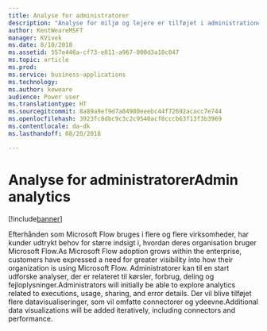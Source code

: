 ```yaml
---
title: Analyse for administratorer
description: "Analyse for miljø og lejere er tilføjet i administrationen af platformen for virksomhedsprogrammer."
author: KentWeareMSFT
manager: KVivek
ms.date: 8/10/2018
ms.assetid: 557e446a-cf73-e811-a967-000d3a18c047
ms.topic: article
ms.prod: 
ms.service: business-applications
ms.technology: 
ms.author: keweare
audience: Power user
ms.translationtype: HT
ms.sourcegitcommit: 8a89a9ef9d7a84980eeebc44f72692acacc7e744
ms.openlocfilehash: 3923fc8dbc9c3c2c9540acf8cccb63f13f3b3969
ms.contentlocale: da-dk
ms.lasthandoff: 08/20/2018

---
```

# <a name="admin-analytics"></a><span data-ttu-id="12e3a-103">Analyse for administratorer</span><span class="sxs-lookup"><span data-stu-id="12e3a-103">Admin analytics</span></span>


[!include[banner](../../includes/banner.md)]

<span data-ttu-id="12e3a-104">Efterhånden som Microsoft Flow bruges i flere og flere virksomheder, har kunder udtrykt behov for større indsigt i, hvordan deres organisation bruger Microsoft Flow.</span><span class="sxs-lookup"><span data-stu-id="12e3a-104">As Microsoft Flow adoption grows within the enterprise, customers have expressed a need for greater visibility into how their organization is using Microsoft Flow.</span></span> <span data-ttu-id="12e3a-105">Administratorer kan til en start udforske analyser, der er relateret til kørsler, forbrug, deling og fejloplysninger.</span><span class="sxs-lookup"><span data-stu-id="12e3a-105">Administrators will initially be able to explore analytics related to executions, usage, sharing, and error details.</span></span> <span data-ttu-id="12e3a-106">Der vil blive tilføjet flere datavisualiseringer, som vil omfatte connectorer og ydeevne.</span><span class="sxs-lookup"><span data-stu-id="12e3a-106">Additional data visualizations will be added iteratively, including connectors and performance.</span></span>

